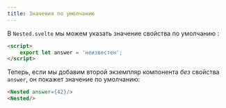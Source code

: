 ```yaml
---
title: Значения по умолчанию
---
```


В `Nested.svelte` мы можем указать значение свойства по умолчанию :

```html
<script>
	export let answer = 'неизвестен';
</script>
```

Теперь, если мы добавим второй экземпляр компонента *без* свойства `answer`, он покажет значение по умолчанию:

```html
<Nested answer={42}/>
<Nested/>
```

